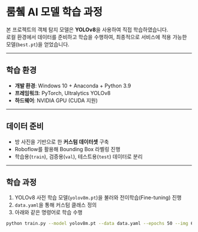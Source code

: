 # 룸췤 AI 모델 학습 과정

본 프로젝트의 객체 탐지 모델은 **YOLOv8**을 사용하여 직접 학습하였습니다.  
로컬 환경에서 데이터를 준비하고 학습을 수행하여, 최종적으로 서비스에 적용 가능한 모델(`best.pt`)을 얻었습니다.  

---

## 학습 환경
- **개발 환경**: Windows 10 + Anaconda + Python 3.9  
- **프레임워크**: PyTorch, Ultralytics YOLOv8  
- **하드웨어**: NVIDIA GPU (CUDA 지원)  

---

## 데이터 준비
- 방 사진을 기반으로 한 **커스텀 데이터셋** 구축  
- Roboflow를 활용해 Bounding Box 라벨링 진행  
- 학습용(`train`), 검증용(`val`), 테스트용(`test`) 데이터로 분리  

---

## 학습 과정
1. YOLOv8 사전 학습 모델(`yolov8m.pt`)을 불러와 전이학습(Fine-tuning) 진행  
2. `data.yaml`을 통해 커스텀 클래스 정의  
3. 아래와 같은 명령어로 학습 수행  

```bash
python train.py --model yolov8m.pt --data data.yaml --epochs 50 --img 640


